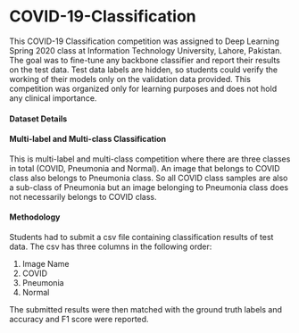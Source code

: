 # COVID-19-Classification
This COVID-19 Classification competition was assigned to Deep Learning Spring 2020 class at Information Technology University, Lahore, Pakistan. The goal was to fine-tune any backbone classifier and report their results on the test data. Test data labels are hidden, so students could verify the working of their models only on the validation data provided. This competition was organized only for learning purposes and does not hold any clinical importance.

#### Dataset Details


#### Multi-label and Multi-class Classification
This is multi-label and multi-class competition where there are three classes in total (COVID, Pneumonia and Normal). An image that belongs to COVID class also belongs to Pneumonia class. So all COVID class samples are also a sub-class of Pneumonia but an image belonging to Pneumonia class does not necessarily belongs to COVID class.

#### Methodology
Students had to submit a csv file containing classification results of test data. The csv has three columns in the following order:

1. Image Name
2. COVID
3. Pneumonia
4. Normal

The submitted results were then matched with the ground truth labels and accuracy and F1 score were reported.

